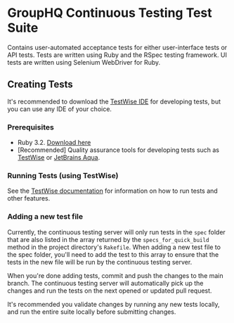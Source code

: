 # GroupHQ Continuous Testing Test Suite
Contains user-automated acceptance tests for either user-interface tests or API tests.
Tests are written using Ruby and the RSpec testing framework. UI tests are written using Selenium WebDriver for Ruby.

## Creating Tests
It's recommended to download the [TestWise IDE](https://agileway.com.au/testwise) for developing tests, but you can use 
any IDE of your choice.

### Prerequisites
- Ruby 3.2. [Download here](https://www.ruby-lang.org/en/downloads/)
- [Recommended] Quality assurance tools for developing tests such as [TestWise](https://agileway.com.au/testwise) or 
[JetBrains Aqua](https://www.jetbrains.com/aqua/).


### Running Tests (using TestWise)
See the [TestWise documentation](https://agileway.com.au/testwise/docs/test-execution) for information on how to run 
tests and other features.

### Adding a new test file
Currently, the continuous testing server will only run tests in the `spec` folder that are also listed
in the array returned by the `specs_for_quick_build` method in the project directory's `Rakefile`.
When adding a new test file to the spec folder, you'll need to add the test to this array 
to ensure that the tests in the new file will be run by the continuous testing server.

When you're done adding tests, commit and push the changes to the main branch. The continuous testing server will
automatically pick up the changes and run the tests on the next opened or updated pull request.

It's recommended you validate changes by running any new tests locally, and run the entire suite locally before 
submitting changes.
